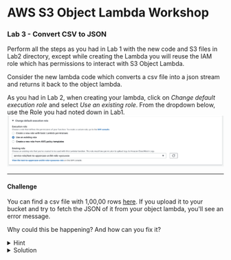 # AWS S3 Object Lambda Workshop
### Lab 3 - Convert CSV to JSON

Perform all the steps as you had in Lab 1 with the new code and S3 files in Lab2 directory, except while creating the Lambda you will reuse the IAM role which has permissions to interact with S3 Object Lambda. 

Consider the new lambda code which converts a csv file into a json stream and returns it back to the object lambda.

As you had in Lab 2, when creating your lambda, click on _Change default execution role_ and select _Use an existing role_. From the dropdown below, use the Role you had noted down in Lab1. 
![image](./images/existing-role-lambda.png)

***

#### Challenge

You can find a csv file with 1,00,00 rows [here](http://eforexcel.com/wp/wp-content/uploads/2017/07/10000-Sales-Records.zip).
If you upload it to your bucket and try to fetch the JSON of it from your object lambda, you'll see an error message. 

Why could this be happening? And how can you fix it? 

<details><summary>Hint</summary>
<p>

By default, lambda has permissions to write out logs to Cloudwatch. 
Go to _Monitor_ tab in your lambda > Logs > View Logs in Cloudwatch. From there click on "Search Log Group" and you'd notice that a log message *after* your lambda execution has concluded

</p>
</details>

<details>
<summary>Solution</summary>
<p>

Increase your lambda timeout to a  higher value ~ around 10 seconds should be enough for this challenge. 
You can do so by going to _Configuration_ tab > _General Configuration_ and change your timeout value. 

It is worth noting that S3 Object Lambdas are required to WriteGetObjectResponse within 60 seconds. ⏱️


</p>
</details>
